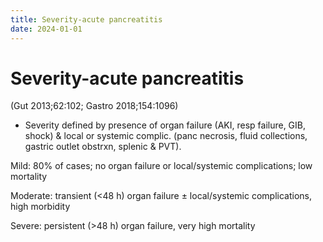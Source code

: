 ```yaml
---
title: Severity-acute pancreatitis
date: 2024-01-01
---
```

# Severity-acute pancreatitis

 (Gut 2013;62:102; Gastro 2018;154:1096)

* Severity defined by presence of organ failure (AKI, resp failure, GIB, shock) & local or systemic complic. (panc necrosis, fluid collections, gastric outlet obstrxn, splenic & PVT).

Mild: 80% of cases; no organ failure or local/systemic complications; low mortality

Moderate: transient (<48 h) organ failure ± local/systemic complications, high morbidity

Severe: persistent (>48 h) organ failure, very high mortality
